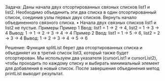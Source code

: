 Задача:
   Даны начала двух отсортированных связных списков list1 и list2.
   Необходимо объединить эти два списка в один отсортированный список, соединив узлы первых двух списков.
   Вернуть начало объединенного связного списка.
   • Начала двух связных списков list1 и list2 не пустые.
   Примеры
   Пример 1
   Ввод:
   list1 = 1 -> 2 -> 4, list2 = 1 -> 3 -> 4
   Вывод:
   1 -> 1 -> 2 -> 3 -> 4 -> 4
   Пример 2
   Ввод:
   list1 = 1 -> 5 -> 6, list2 = 2 -> 3 -> 4
   Вывод:
   1 -> 2 -> 3 -> 4 -> 5 -> 6

Решение: 
   Функция splitList берет два отсортированных списка и объединяет их в третий список list3, который также будет отсортирован.
   Мы используем два указателя (cursorList1 и cursorList2), чтобы проходить по каждому списку и выбирать минимальный элемент для добавления в новый список. После завершения объединения метод printList выводит результат.